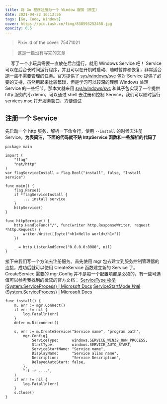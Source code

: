 ```yaml
---
title: 将 Go 程序注册为一个 Window 服务（原生）
date: 2021-04-22 16:13:56
tags: [Go, Code, Windows]
cover: https://pic.iask.cn/fimg/838593252458.jpg
opacity: 0.5
---
```

> Pixiv id of the cover: 75471021

> 这是一篇没有写完的文章

&emsp; 写了一个小玩具需要一直放在后台运行，就用 Windows Service 吧！ Service 可以在后台长时间运行程序，并且可以在开机时启动、随时暂停和恢复，非常适合跑一些不需要管理的任务。官方提供了 [sys/windows/svc][1] 包对 Service 提供了必要的支持，虽然用起来比较繁琐，但是学习可以较深的理解 Windows 处理 Service 的一些细节。那本文就来用 [sys/windows/svc][1] 和其子包实现了一个提供 http 服务的小 demo，可以通过 shell 去注册和控制 Service，我们可以随时运行 services.msc 打开服务窗口，方便调试

## 注册一个 Service
先启动一个 http 服务，解析一下命令行，使用 `--install` 的时候去注册 Service。**为表简洁，下面的代码就不贴 httpService 函数和一些解析的代码了**
```(golang)
package main

import (
	"flag"
	"net/http"
)
var flagServiceInstall = flag.Bool("install", false, "Install service")

func main() {
	flag.Parse()
	if *flagServiceInstall {
		... install service
	}
	httpService()
}

func httpService() {
	http.HandleFunc("/", func(writer http.ResponseWriter, request *http.Request) {
		writer.Write([]byte("<h1>Hello world</h1>"))
	})

	_ = http.ListenAndServe("0.0.0.0:8080", nil)
}
```
接下来我们写一个方法去注册服务。首先使用 mgr 包去建立到服务控制管理器的连接，成功后就可以使用 CreateService 函数建立新的 Service 了。CreateService 需要的 mgr.Config 并不是每一个配置项都是必须的，有一些可选值可以参考我找到的微软的官方文档：
[ServiceType 枚举 (System.ServiceProcess) | Microsoft Docs][2]
[ServiceStartMode 枚举 (System.ServiceProcess) | Microsoft Docs][3]
```
func install() {
	m, err := mgr.Connect()
	if err != nil {
		log.Fatalln(err)
	}
	defer m.Disconnect()
	
	s, err := m.CreateService("Service name", "program path",
		mgr.Config{
			ServiceType:      windows.SERVICE_WIN32_OWN_PROCESS,
			StartType:        windows.SERVICE_AUTO_START,
			ServiceStartName: "Service name",
			DisplayName:      "Service alias name",
			Description:      "Service Description",
			DelayedAutoStart: false,
		},
		"-t -r ....",
	)
	if err != nil {
		log.Fatalln(err)
	}
	s.Close()
}
```


[1]: https://pkg.go.dev/golang.org/x/sys/windows/svc/
[2]: https://docs.microsoft.com/zh-cn/dotnet/api/system.serviceprocess.servicetype
[3]: https://docs.microsoft.com/zh-cn/dotnet/api/system.serviceprocess.servicestartmode
